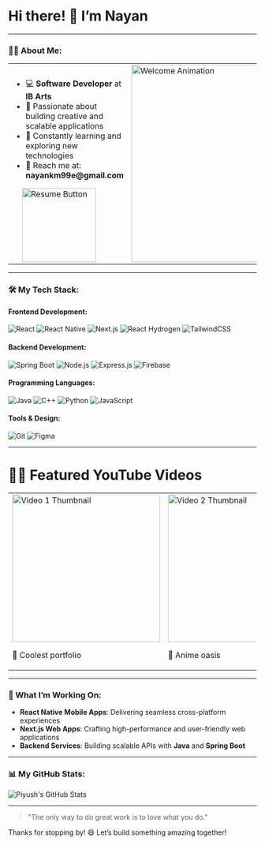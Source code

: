
# Hi there! 👋 I’m **Nayan**

---

### 👨‍💻 About Me:
<table>
  <tr>
    <td>
      <h3></h3>
      <ul>
        <li>💻 <strong>Software Developer</strong> at <strong>IB Arts</strong></li>
        <li>🚀 Passionate about building creative and scalable applications</li>
        <li>🌱 Constantly learning and exploring new technologies</li>
        <li>📧 Reach me at: <strong>nayankm99e@gmail.com</strong></li>
      </ul>
      <div style="margin-left: 20px;">
        <a href="https://drive.google.com/file/d/1NblnsZxd-DCQtyNcPOsWwWHTrQJ1vSsC/view?usp=sharing" download>
          <img src="https://img.shields.io/badge/Resume-Download-orange?style=flat&logo=adobeacrobatreader" alt="Resume Button" width="150">
        </a>
      </div>
    </td>
    <td>
      <img src="https://static01.nyt.com/images/2022/01/06/business/05Techfix-illo/05Techfix-illo-articleLarge.gif?quality=75&auto=webp&disable=upscale" alt="Welcome Animation" width="400"/>
    </td>
  </tr>
</table>


---

### 🛠️ My Tech Stack:

#### **Frontend Development:**
![React](https://img.shields.io/badge/-React-61DAFB?logo=react&logoColor=white&style=for-the-badge) ![React Native](https://img.shields.io/badge/-React_Native-61DAFB?logo=react&logoColor=white&style=for-the-badge) ![Next.js](https://img.shields.io/badge/-Next.js-000000?logo=nextdotjs&logoColor=white&style=for-the-badge) ![React Hydrogen](https://img.shields.io/badge/-React_Hydrogen-000000?logo=react&logoColor=white&style=for-the-badge) ![TailwindCSS](https://img.shields.io/badge/-TailwindCSS-06B6D4?logo=tailwindcss&logoColor=white&style=for-the-badge)

#### **Backend Development:**
![Spring Boot](https://img.shields.io/badge/-Java-007396?logo=java&logoColor=white&style=for-the-badge) ![Node.js](https://img.shields.io/badge/-Node.js-339933?logo=node.js&logoColor=white&style=for-the-badge) ![Express.js](https://img.shields.io/badge/-Express.js-000000?logo=express&logoColor=white&style=for-the-badge) ![Firebase](https://img.shields.io/badge/-Firebase-FFCA28?logo=firebase&logoColor=black&style=for-the-badge)

#### **Programming Languages:**
![Java](https://img.shields.io/badge/-Java-007396?logo=java&logoColor=white&style=for-the-badge) ![C++](https://img.shields.io/badge/-C%2B%2B-00599C?logo=cplusplus&logoColor=white&style=for-the-badge) ![Python](https://img.shields.io/badge/-Python-3776AB?logo=python&logoColor=white&style=for-the-badge) ![JavaScript](https://img.shields.io/badge/-JavaScript-F7DF1E?logo=javascript&logoColor=black&style=for-the-badge)

#### **Tools & Design:**
![Git](https://img.shields.io/badge/-Git-F05032?logo=git&logoColor=white&style=for-the-badge) ![Figma](https://img.shields.io/badge/-Figma-F24E1E?logo=figma&logoColor=white&style=for-the-badge)

---

# 👨‍💻 Featured YouTube Videos

<table>
  <tr>
    <td>
      <a href="https://youtu.be/WRL5hPQV12I?si=DyZ8ve7y2aVFyGNJ" target="_blank">
        <img src="https://img.youtube.com/vi/WRL5hPQV12I/0.jpg" alt="Video 1 Thumbnail" width="300">
      </a>
      <p>🎥 Coolest portfolio</p>
    </td>
    <td>
      <a href="https://youtu.be/ssIHpKZBrJk?si=0OgoAOsVpNFKevYl" target="_blank">
        <img src="https://img.youtube.com/vi/ssIHpKZBrJk/0.jpg" alt="Video 2 Thumbnail" width="300">
      </a>
      <p>🎥 Anime oasis</p>
    </td>
    <td>
      <a href="https://youtu.be/ceqNDFp38c4?si=G2NBHE05hWw_ff31" target="_blank">
        <img src="https://img.youtube.com/vi/ceqNDFp38c4/0.jpg" alt="Video 3 Thumbnail" width="300">
      </a>
      <p>🎥 Currency Converter </p>
    </td>
  </tr>
</table>

---

### 🌟 What I’m Working On:
- **React Native Mobile Apps**: Delivering seamless cross-platform experiences
- **Next.js Web Apps**: Crafting high-performance and user-friendly web applications
- **Backend Services**: Building scalable APIs with **Java** and **Spring Boot**

---

### 📊 My GitHub Stats:
![Piyush's GitHub Stats](https://github-readme-stats.vercel.app/api?username=mandalnayan&show_icons=true&theme=radical)

---

> "The only way to do great work is to love what you do."

Thanks for stopping by! 😄 Let’s build something amazing together!
